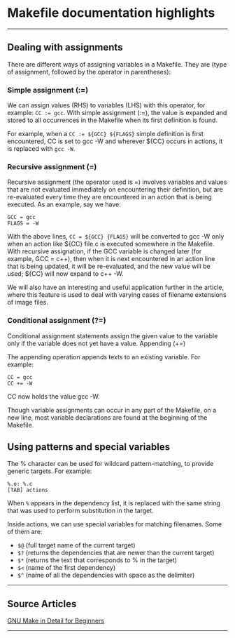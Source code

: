 # Makefile documentation highlights #

---

## Dealing with assignments ##
There are different ways of assigning variables in a Makefile. They are (type of assignment, followed by the operator in parentheses):

### Simple assignment (:=) ###
We can assign values (RHS) to variables (LHS) with this operator, for example: `CC := gcc`. With simple assignment (:=), the value is expanded and stored to all occurrences in the Makefile when its first definition is found.

For example, when a `CC := ${GCC} ${FLAGS}` simple definition is first encountered, CC is set to gcc -W and wherever ${CC} occurs in actions, it is replaced with `gcc -W`.

### Recursive assignment (=) ###

Recursive assignment (the operator used is =) involves variables and values that are not evaluated immediately on encountering their definition, but are re-evaluated every time they are encountered in an action that is being executed. As an example, say we have:
```
GCC = gcc
FLAGS = -W
```

With the above lines, `CC = ${GCC} {FLAGS}` will be converted to gcc -W only when an action like ${CC} file.c is executed somewhere in the Makefile. With recursive assignation, if the GCC variable is changed later (for example, GCC = c++), then when it is next encountered in an action line that is being updated, it will be re-evaluated, and the new value will be used; ${CC} will now expand to c++ -W.

We will also have an interesting and useful application further in the article, where this feature is used to deal with varying cases of filename extensions of image files.

### Conditional assignment (?=) ###

Conditional assignment statements assign the given value to the variable only if the variable does not yet have a value.
Appending (+=)

The appending operation appends texts to an existing variable. For example:
```
CC = gcc
CC += -W
```
CC now holds the value gcc -W.

Though variable assignments can occur in any part of the Makefile, on a new line, most variable declarations are found at the beginning of the Makefile.

## Using patterns and special variables ##

The % character can be used for wildcard pattern-matching, to provide generic targets. For example:
```
%.o: %.c
[TAB] actions
```
When `%` appears in the dependency list, it is replaced with the same string that was used to perform substitution in the target.

Inside actions, we can use special variables for matching filenames. Some of them are:

-  `$@` (full target name of the current target)
-  `$?` (returns the dependencies that are newer than the current target)
-  `$*` (returns the text that corresponds to % in the target)
-  `$<` (name of the first dependency)
-  `$^` (name of all the dependencies with space as the delimiter)

---

## Source Articles ##

[GNU Make in Detail for Beginners](http://opensourceforu.com/2012/06/gnu-make-in-detail-for-beginners/)

---
